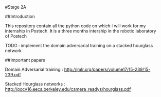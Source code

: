#Stage 2A

##Introduction

This repository contain all the python code on which I will work for 
my internship in Postech. It is a three months intership in the robotic 
laboratory of Postech 



TODO : implement the domain adversarial training on a stacked hourglass network

##Important papers

Domain Adversarial training :
http://jmlr.org/papers/volume17/15-239/15-239.pdf

Stacked Hourglass networks :
http://pocv16.eecs.berkeley.edu/camera_readys/hourglass.pdf

